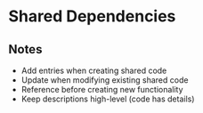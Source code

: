 # Shared Dependencies

<!-- Will be populated as we build shared components -->

## Notes
- Add entries when creating shared code
- Update when modifying existing shared code
- Reference before creating new functionality
- Keep descriptions high-level (code has details)